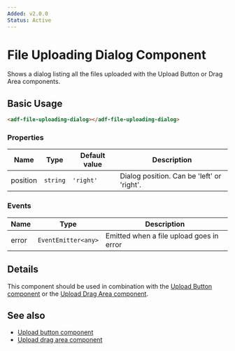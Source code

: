 ```yaml
---
Added: v2.0.0
Status: Active
---
```

# File Uploading Dialog Component

Shows a dialog listing all the files uploaded with the Upload Button or Drag Area components.

## Basic Usage

```html
<adf-file-uploading-dialog></adf-file-uploading-dialog>
```

### Properties

| Name | Type | Default value | Description |
| ---- | ---- | ------------- | ----------- |
| position | `string` | `'right'` | Dialog position. Can be 'left' or 'right'.  |

### Events

| Name | Type | Description |
| ---- | ---- | ----------- |
| error | `EventEmitter<any>` | Emitted when a file upload goes in error  |

## Details

This component should be used in combination with the
[Upload Button component](upload-button.component.md) or the
[Upload Drag Area component](upload-drag-area.component.md).

## See also

-   [Upload button component](upload-button.component.md)
-   [Upload drag area component](upload-drag-area.component.md)
